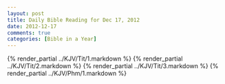 ```yaml
---
layout: post
title: Daily Bible Reading for Dec 17, 2012
date: 2012-12-17
comments: true
categories: [Bible in a Year]
---
```

{% render_partial ../KJV/Tit/1.markdown %}
{% render_partial ../KJV/Tit/2.markdown %}
{% render_partial ../KJV/Tit/3.markdown %}
{% render_partial ../KJV/Phm/1.markdown %}
